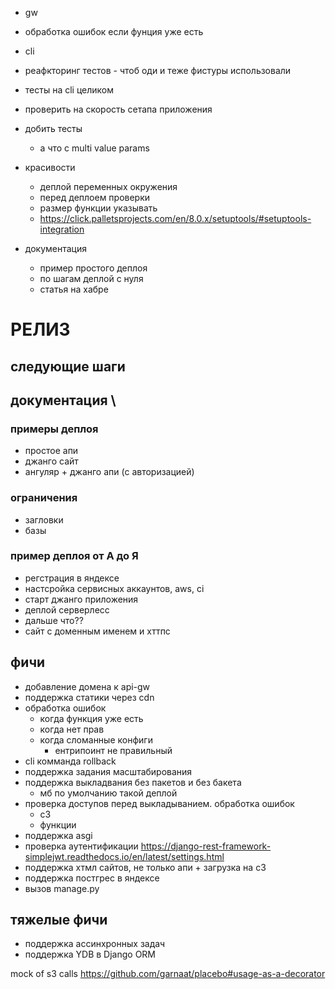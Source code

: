 - gw

- обработка ошибок если фунция уже есть
- cli 
- реафкторинг тестов - чтоб оди и теже фистуры использовали
- тесты на cli целиком
- проверить на скорость сетапа приложения

- добить тесты
    - а что с multi value params

- красивости
    - деплой переменных окружения
    - перед деплоем проверки
    - размер функции указывать
    - https://click.palletsprojects.com/en/8.0.x/setuptools/#setuptools-integration
  
- документация
  - пример простого деплоя
  - по шагам деплой с нуля
  - статья на хабре

# РЕЛИЗ


## следующие шаги
## документация \

### примеры деплоя
- простое апи
- джанго сайт
- ангуляр + джанго апи (с авторизацией)
### ограничения 
- загловки
- базы
### пример деплоя от А до Я
- регстрация в яндексе
- настсройка сервисных аккаунтов, aws, ci
- старт джанго приложения
- деплой серверлесс
- дальше что??
- сайт с доменным именем и хттпс
## фичи
- добавление домена к api-gw
- поддержка статики через cdn
- обработка ошибок 
  - когда функция уже есть
  - когда нет прав
  - когда сломанные конфиги
    - ентрипоинт не правильный
- cli комманда rollback
- поддержка задания масштабирования
- поддержка выкладвания без пакетов и без бакета
  - мб по умолчанию такой деплой
- проверка доступов перед выкладыванием. обработка ошибок
  - с3
  - функции
- поддержка asgi
- проверка аутентификации https://django-rest-framework-simplejwt.readthedocs.io/en/latest/settings.html
- поддержка хтмл сайтов, не только апи + загрузка на с3
- поддержка постгрес в яндексе
- вызов manage.py
## тяжелые фичи
- поддержка ассинхронных задач
- поддержка YDB в Django ORM
  


mock of s3 calls https://github.com/garnaat/placebo#usage-as-a-decorator



